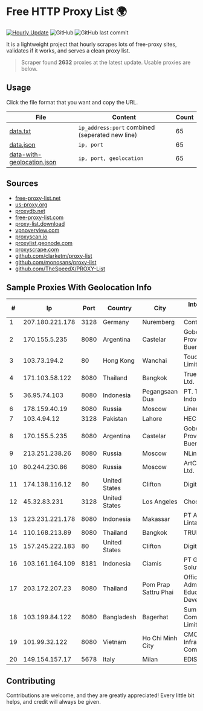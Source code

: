 
# Free HTTP Proxy List 🌍

[![Hourly Update](https://github.com/mertguvencli/http-proxy-list/actions/workflows/main.yml/badge.svg?branch=main)](https://github.com/mertguvencli/http-proxy-list/actions/workflows/main.yml)
![GitHub](https://img.shields.io/github/license/mertguvencli/http-proxy-list)
![GitHub last commit](https://img.shields.io/github/last-commit/mertguvencli/http-proxy-list)

It is a lightweight project that hourly scrapes lots of free-proxy sites, validates if it works, and serves a clean proxy list.


> Scraper found **2632** proxies at the latest update. Usable proxies are below.

## Usage

Click the file format that you want and copy the URL.


|File|Content|Count|
|----|-------|-----|
|[data.txt](https://raw.githubusercontent.com/mertguvencli/http-proxy-list/main/proxy-list/data.txt)|`ip_address:port` combined (seperated new line)|65|
|[data.json](https://raw.githubusercontent.com/mertguvencli/http-proxy-list/main/proxy-list/data.json)|`ip, port`|65|
|[data-with-geolocation.json](https://raw.githubusercontent.com/mertguvencli/http-proxy-list/main/proxy-list/data-with-geolocation.json)|`ip, port, geolocation`|65|

## Sources

* [free-proxy-list.net](https://free-proxy-list.net)
* [us-proxy.org](https://www.us-proxy.org)
* [proxydb.net](http://proxydb.net)
* [free-proxy-list.com](https://free-proxy-list.com/?page=&port=&type%5B%5D=http&type%5B%5D=https&up_time=0&search=Search)
* [proxy-list.download](https://www.proxy-list.download/HTTP)
* [vpnoverview.com](https://vpnoverview.com/privacy/anonymous-browsing/free-proxy-servers)
* [proxyscan.io](https://www.proxyscan.io)
* [proxylist.geonode.com](https://proxylist.geonode.com/api/proxy-list?limit=300&page=1&sort_by=lastChecked&sort_type=desc&protocols=http,https)
* [proxyscrape.com](https://api.proxyscrape.com/v2/?request=displayproxies&protocol=http&timeout=10000&country=all&ssl=all&anonymity=all)
* [github.com/clarketm/proxy-list](https://raw.githubusercontent.com/clarketm/proxy-list/master/proxy-list-raw.txt)
* [github.com/monosans/proxy-list](https://raw.githubusercontent.com/monosans/proxy-list/main/proxies/http.txt)
* [github.com/TheSpeedX/PROXY-List](https://raw.githubusercontent.com/TheSpeedX/PROXY-List/master/http.txt)


## Sample Proxies With Geolocation Info

|#|Ip|Port|Country|City|Internet Service Provider|
|-|--|----|-------|----|-------------------------|
|1|207.180.221.178|3128|Germany|Nuremberg|Contabo GmbH|
|2|170.155.5.235|8080|Argentina|Castelar|Gobernacion de la Provincia de Buenos Aires|
|3|103.73.194.2|80|Hong Kong|Wanchai|TouchPal HK Co., Limited|
|4|171.103.58.122|8080|Thailand|Bangkok|True Internet Co., Ltd.|
|5|36.95.74.103|8080|Indonesia|Pegangsaan Dua|PT. Telekomunikasi Indonesia|
|6|178.159.40.19|8080|Russia|Moscow|Linenet Ltd.|
|7|103.4.94.12|3128|Pakistan|Lahore|HEC|
|8|170.155.5.235|8080|Argentina|Castelar|Gobernacion de la Provincia de Buenos Aires|
|9|213.251.238.26|8080|Russia|Moscow|NLine-Kiev|
|10|80.244.230.86|8080|Russia|Moscow|ArtCommunications Ltd.|
|11|174.138.116.12|80|United States|Clifton|DigitalOcean, LLC|
|12|45.32.83.231|3128|United States|Los Angeles|Choopa|
|13|123.231.221.178|8080|Indonesia|Makassar|PT Aplikanusa Lintasarta|
|14|110.168.213.89|8080|Thailand|Bangkok|TRUENET|
|15|157.245.222.183|80|United States|Clifton|DigitalOcean, LLC|
|16|103.161.164.109|8181|Indonesia|Ciamis|PT Galuh Multidata Solution|
|17|203.172.207.23|8080|Thailand|Pom Prap Sattru Phai|Office of Info.Tech. Admin. for Educational Development|
|18|103.199.84.122|8080|Bangladesh|Bagerhat|Summit Communication Limited|
|19|101.99.32.122|8080|Vietnam|Ho Chi Minh City|CMC Telecom Infrastructure Company|
|20|149.154.157.17|5678|Italy|Milan|EDIS|



## Contributing

Contributions are welcome, and they are greatly appreciated! Every
little bit helps, and credit will always be given.

